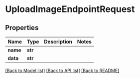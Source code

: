 # UploadImageEndpointRequest


## Properties

Name | Type | Description | Notes
------------ | ------------- | ------------- | -------------
**name** | **str** |  | 
**data** | **str** |  | 

[[Back to Model list]](../README.md#models) [[Back to API list]](../README.md#api-endpoints) [[Back to README]](../README.md)


